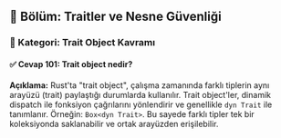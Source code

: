 ## 📘 Bölüm: Traitler ve Nesne Güvenliği  
### 🔹 Kategori: Trait Object Kavramı  
#### ✅ Cevap 101: Trait object nedir?

**Açıklama:**
Rust'ta "trait object", çalışma zamanında farklı tiplerin aynı arayüzü (trait) paylaştığı durumlarda kullanılır. Trait object'ler, dinamik dispatch ile fonksiyon çağrılarını yönlendirir ve genellikle `dyn Trait` ile tanımlanır. Örneğin: `Box<dyn Trait>`. Bu sayede farklı tipler tek bir koleksiyonda saklanabilir ve ortak arayüzden erişilebilir.
